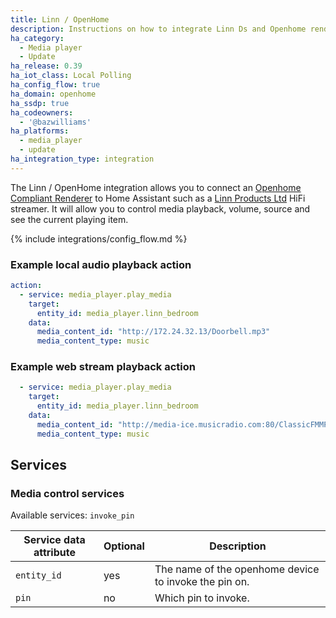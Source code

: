 ```yaml
---
title: Linn / OpenHome
description: Instructions on how to integrate Linn Ds and Openhome renderers into Home Assistant.
ha_category:
  - Media player
  - Update
ha_release: 0.39
ha_iot_class: Local Polling
ha_config_flow: true
ha_domain: openhome
ha_ssdp: true
ha_codeowners:
  - '@bazwilliams'
ha_platforms:
  - media_player
  - update
ha_integration_type: integration
---
```


The Linn / OpenHome integration allows you to connect an [Openhome Compliant Renderer](http://openhome.org/) to Home Assistant such as a [Linn Products Ltd](https://www.linn.co.uk) HiFi streamer. It will allow you to control media playback, volume, source and see the current playing item.

{% include integrations/config_flow.md %}

### Example local audio playback action

```yaml
action:
  - service: media_player.play_media
    target:
      entity_id: media_player.linn_bedroom
    data:
      media_content_id: "http://172.24.32.13/Doorbell.mp3"
      media_content_type: music
```

### Example web stream playback action

```yaml
  - service: media_player.play_media
    target:
      entity_id: media_player.linn_bedroom
    data:
      media_content_id: "http://media-ice.musicradio.com:80/ClassicFMMP3"
      media_content_type: music
```

## Services

### Media control services
Available services: `invoke_pin`

| Service data attribute | Optional | Description                                      |
| ---------------------- | -------- | ------------------------------------------------ |
| `entity_id`            |     yes | The name of the openhome device to invoke the pin on.|
| `pin`                  |      no | Which pin to invoke.                              |
